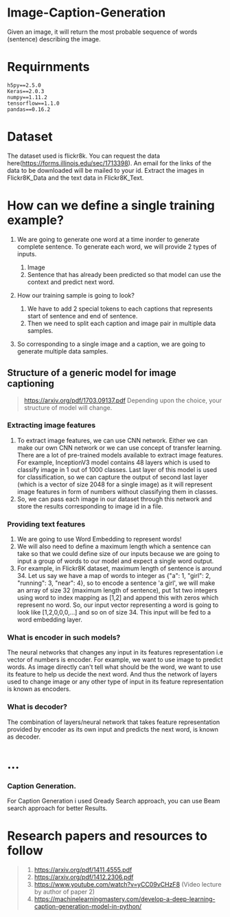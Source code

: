 # Image-Caption-Generation
Given an image, it will return the most probable sequence of words (sentence) describing the image. 


# Requirnments
    h5py==2.5.0
    Keras==2.0.3
    numpy==1.11.2
    tensorflow==1.1.0
    pandas==0.16.2
    
# Dataset
    
The dataset used is flickr8k. You can request the data here(https://forms.illinois.edu/sec/1713398). An email for the links of the data to be downloaded will be mailed to your id. Extract the images in Flickr8K_Data and the text data in Flickr8K_Text. <br>


# How can we define a single training example?

1. We are going to generate one word at a time inorder to generate complete sentence. To generate each word, we will provide 2 types of inputs.
    1. Image
    2. Sentence that has already been predicted so that model can use the context and predict next word.
2. How our training sample is going to look?
    1. We have to add 2 special tokens to each captions that represents start of sentence and end of sentence.
    2. Then we need to split each caption and image pair in multiple data samples.
    
3. So corresponding to a single image and a caption, we are going to generate multiple data samples.

## Structure of a generic model for image captioning
> https://arxiv.org/pdf/1703.09137.pdf Depending upon the choice, your structure of model will change.

### Extracting image features
1. To extract image features, we can use CNN network. Either we can make our own CNN network or we can use concept of transfer learning. There are a lot of pre-trained models available to extract image features. For example, InceptionV3 model contains 48 layers which is used to classify image in 1 out of 1000 classes. Last layer of this model is used for classification, so we can capture the output of second last layer (which is a vector of size 2048 for a single image) as it will represent image features in form of numbers without classifying them in classes.
2. So, we can pass each image in our dataset through this network and store the results corresponding to image id in a file.

### Providing text features
1. We are going to use Word Embedding to represent words!
2. We will also need to define a maximum length which a sentence can take so that we could define size of our inputs because we are going to input a group of words to our model and expect a single word output.
3. For example, in Flickr8K dataset, maximum length of sentence is around 34. Let us say we have a map of words to integer as {"a": 1, "girl": 2, "running": 3, "near": 4}, so to encode a sentence 'a girl', we will make an array of size 32 (maximum length of sentence), put 1st two integers using word to index mapping as [1,2] and append this with zeros which represent no word. So, our input vector representing a word is going to look like [1,2,0,0,0,...] and so on of size 34. This input will be fed to a word embedding layer. 


### What is encoder in such models?
The neural networks that changes any input in its features representation i.e vector of numbers is encoder. For example, we want to use image to predict words. As image directly can't tell what should be the word, we want to use its feature to help us decide the next word. And thus the network  of layers used to change image or any other type of input in its feature representation is known as encoders.
### What is decoder?

The combination of layers/neural network that takes feature representation provided by encoder as its own input and predicts the next word, is known as decoder.

# ...
### Caption Generation.

For Caption Generation i used Gready Search approach, you can use Beam search approach for better Results.
# Research papers and resources to follow
> 1. https://arxiv.org/pdf/1411.4555.pdf
> 2. https://arxiv.org/pdf/1412.2306.pdf
> 3. https://www.youtube.com/watch?v=yCC09vCHzF8 (Video lecture by author of paper 2)
> 4. https://machinelearningmastery.com/develop-a-deep-learning-caption-generation-model-in-python/
